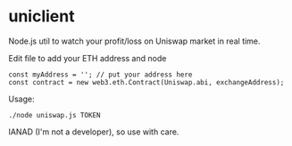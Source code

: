 # uniclient

Node.js util to watch your profit/loss on Uniswap market in real time.

Edit file to add your ETH address and node 

    const myAddress = ''; // put your address here
    const contract = new web3.eth.Contract(Uniswap.abi, exchangeAddress);

Usage:

```./node uniswap.js TOKEN```

IANAD (I'm not a developer), so use with care.
